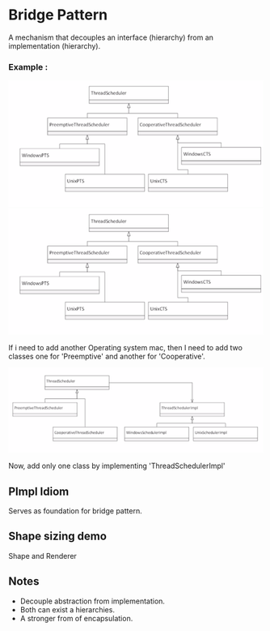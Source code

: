 #  Bridge Pattern

A mechanism that decouples an interface (hierarchy) from an implementation (hierarchy).

### Example :

![Screenshot](./Resources/Motivation.png)
<img src="./Resources/Motivation.png" alt="My cool logo"/>

If i need to add another Operating system mac, then I need to add two classes one for 'Preemptive' and another for 'Cooperative'.


![Screenshot](./Resources/BridgeSolution.png)

Now, add only one class by implementing 'ThreadSchedulerImpl'


## PImpl Idiom

Serves as foundation for bridge pattern.


## Shape sizing demo

Shape and Renderer

## Notes

* Decouple abstraction from implementation.
* Both can exist a hierarchies.
* A stronger from of encapsulation.

